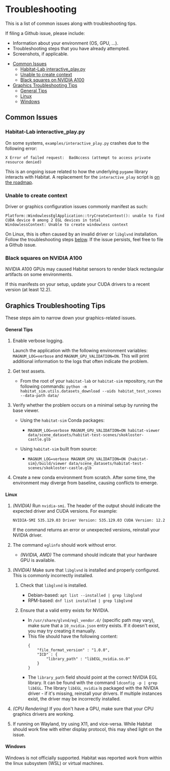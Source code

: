 # Troubleshooting

This is a list of common issues along with troubleshooting tips.

If filing a Github issue, please include:
* Information about your environment (OS, GPU, ...).
* Troubleshooting steps that you have already attempted.
* Screenshots, if applicable.

- [Common Issues](#common-issues)
  - [Habitat-Lab interactive\_play.py](#habitat-lab-interactive_playpy)
  - [Unable to create context](#unable-to-create-context)
  - [Black squares on NVIDIA A100](#black-squares-on-nvidia-a100)
- [Graphics Troubleshooting Tips](#graphics-troubleshooting-tips)
    - [General Tips](#general-tips)
    - [Linux](#linux)
    - [Windows](#windows)


## Common Issues

### Habitat-Lab interactive_play.py

On some systems, `examples/interactive_play.py` crashes due to the following error:

```
X Error of failed request:  BadAccess (attempt to access private resource denied)
```

This is an ongoing issue related to how the underlying `pygame` library interacts with Habitat. A replacement for the `interactive_play` script is [on the roadmap](habitat-hitl/README.md).

### Unable to create context

Driver or graphics configuration issues commonly manifest as such:

```
Platform::WindowlessEglApplication::tryCreateContext(): unable to find CUDA device 0 among 2 EGL devices in total
WindowlessContext: Unable to create windowless context
```

On Linux, this is often caused by an invalid driver or `libglvnd` installation. Follow the troubleshooting steps [below](#troubleshooting-tips). If the issue persists, feel free to file a Github issue.

### Black squares on NVIDIA A100

NVIDIA A100 GPUs may caused Habitat sensors to render black rectangular artifacts on some environments.

If this manifests on your setup, update your CUDA drivers to a recent version (at least 12.2).

## Graphics Troubleshooting Tips

These steps aim to narrow down your graphics-related issues.

#### General Tips

1. Enable verbose logging.

    Launch the application with the following environment variables: `MAGNUM_LOG=verbose` and `MAGNUM_GPU_VALIDATION=ON`. This will print additional information to the logs that often indicate the problem.

2. Get test assets.

    * From the root of your `habitat-lab` or `habitat-sim` repository, run the following commands: `python -m habitat_sim.utils.datasets_download --uids habitat_test_scenes --data-path data/`

3. Verify whether the problem occurs on a minimal setup by running the base viewer.

    * Using the `habitat-sim` Conda packages:
      * `MAGNUM_LOG=verbose MAGNUM_GPU_VALIDATION=ON habitat-viewer data/scene_datasets/habitat-test-scenes/skokloster-castle.glb`

    * Using `habitat-sim` built from source:
      * `MAGNUM_LOG=verbose MAGNUM_GPU_VALIDATION=ON {habitat-sim}/build/viewer data/scene_datasets/habitat-test-scenes/skokloster-castle.glb`

4. Create a new conda environment from scratch. After some time, the environment may diverge from baseline, causing conflicts to emerge.

#### Linux

1. *(NVIDIA)* Run `nvidia-smi`. The header of the output should indicate the expected driver and CUDA versions. For example:

    ```NVIDIA-SMI 535.129.03 Driver Version: 535.129.03 CUDA Version: 12.2```

    If the command returns an error or unexpected versions, reinstall your NVIDIA driver.

2. The command `eglinfo` should work without error.
    * *(NVIDIA, AMD)* The command should indicate that your hardware GPU is available.

3. *(NVIDIA)* Make sure that `libglvnd` is installed and properly configured. This is commonly incorrectly installed.
    1. Check that `libglvnd` is installed.
        * Debian-based: `apt list --installed | grep libglvnd`
        * RPM-based: `dnf list installed | grep libglvnd`

    2. Ensure that a valid entry exists for NVIDIA.
        * In `/usr/share/glvnd/egl_vendor.d/` (specific path may vary), make sure that a `10_nvidia.json` entry exists. If it doesn't exist, you may try creating it manually.
        * This file should have the following content:
            ```
            {
                "file_format_version" : "1.0.0",
                "ICD" : {
                    "library_path" : "libEGL_nvidia.so.0"
                }
            }
            ```
        * The `library_path` field should point at the correct NVIDIA EGL library. It can be found with the command `ldconfig -p | grep libEGL`. The library `libEGL_nvidia` is packaged with the NVIDIA driver - if it's missing, reinstall your drivers. If multiple instances exist, the driver may be incorrectly installed.
4. *(CPU Rendering)* If you don't have a GPU, make sure that your CPU graphics drivers are working.
5. If running on Wayland, try using X11, and vice-versa. While Habitat should work fine with either display protocol, this may shed light on the issue.

#### Windows

Windows is not officially supported. Habitat was reported work from within the linux subsystem (WSL) or virtual machines.
